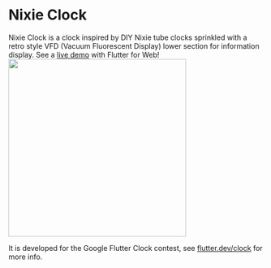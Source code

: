 # Nixie Clock

Nixie Clock is a clock inspired by DIY Nixie tube clocks sprinkled with a retro style VFD (Vacuum Fluorescent Display) lower section for information display.
See a [live demo](https://csabaconsulting.github.io/flutter_clock) with Flutter for Web!
<img src='nixie_light.png' width='350'>

It is developed for the Google Flutter Clock contest, see [flutter.dev/clock](https://flutter.dev/clock) for more info.
